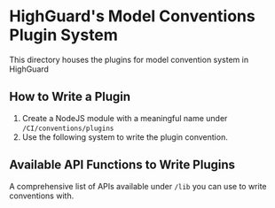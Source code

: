 # HighGuard's Model Conventions Plugin System

This directory houses the plugins for model convention system in HighGuard

## How to Write a Plugin

1. Create a NodeJS module with a meaningful name under `/CI/conventions/plugins`
2. Use the following system to write the plugin convention.

## Available API Functions to Write Plugins

A comprehensive list of APIs available under `/lib` you can use to write conventions with.
